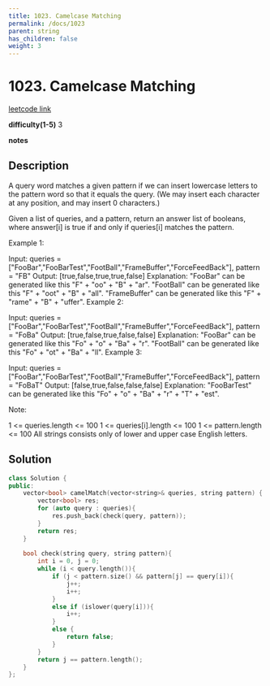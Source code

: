 ```yaml
---
title: 1023. Camelcase Matching
permalink: /docs/1023
parent: string
has_children: false
weight: 3
---
```

# 1023. Camelcase Matching
[leetcode link](https://leetcode.com/problems/camelcase-matching/)

**difficulty(1-5)** 
3

**notes**   


## Description
A query word matches a given pattern if we can insert lowercase letters to the pattern word so that it equals the query. (We may insert each character at any position, and may insert 0 characters.)

Given a list of queries, and a pattern, return an answer list of booleans, where answer[i] is true if and only if queries[i] matches the pattern.

 

Example 1:

Input: queries = ["FooBar","FooBarTest","FootBall","FrameBuffer","ForceFeedBack"], pattern = "FB"
Output: [true,false,true,true,false]
Explanation: 
"FooBar" can be generated like this "F" + "oo" + "B" + "ar".
"FootBall" can be generated like this "F" + "oot" + "B" + "all".
"FrameBuffer" can be generated like this "F" + "rame" + "B" + "uffer".
Example 2:

Input: queries = ["FooBar","FooBarTest","FootBall","FrameBuffer","ForceFeedBack"], pattern = "FoBa"
Output: [true,false,true,false,false]
Explanation: 
"FooBar" can be generated like this "Fo" + "o" + "Ba" + "r".
"FootBall" can be generated like this "Fo" + "ot" + "Ba" + "ll".
Example 3:

Input: queries = ["FooBar","FooBarTest","FootBall","FrameBuffer","ForceFeedBack"], pattern = "FoBaT"
Output: [false,true,false,false,false]
Explanation: 
"FooBarTest" can be generated like this "Fo" + "o" + "Ba" + "r" + "T" + "est".
 

Note:

1 <= queries.length <= 100
1 <= queries[i].length <= 100
1 <= pattern.length <= 100
All strings consists only of lower and upper case English letters.

## Solution

```c++
class Solution {
public:
    vector<bool> camelMatch(vector<string>& queries, string pattern) {
        vector<bool> res;
        for (auto query : queries){
            res.push_back(check(query, pattern));
        }
        return res;
    }
    
    bool check(string query, string pattern){
        int i = 0, j = 0;
        while (i < query.length()){
            if (j < pattern.size() && pattern[j] == query[i]){
                j++;
                i++;
            }
            else if (islower(query[i])){
                i++;
            }
            else {
                return false;
            }
        }
        return j == pattern.length();
    }
};

```

<!-- 
Default label
{: .label }

Blue label
{: .label .label-blue }

Stable
{: .label .label-green }

New release
{: .label .label-purple }

Coming soon
{: .label .label-yellow }

Deprecated
{: .label .label-red } -->
